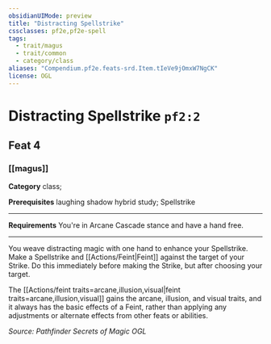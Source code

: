 ```yaml
---
obsidianUIMode: preview
title: "Distracting Spellstrike"
cssclasses: pf2e,pf2e-spell
tags:
  - trait/magus
  - trait/common
  - category/class
aliases: "Compendium.pf2e.feats-srd.Item.tIeVe9jOmxW7NgCK"
license: OGL
---
```

# Distracting Spellstrike `pf2:2`
## Feat 4
### [[magus]]

**Category** class; 



**Prerequisites** laughing shadow hybrid study; Spellstrike
* * *
**Requirements** You're in Arcane Cascade stance and have a hand free.

* * *

You weave distracting magic with one hand to enhance your Spellstrike. Make a Spellstrike and [[Actions/Feint|Feint]] against the target of your Strike. Do this immediately before making the Strike, but after choosing your target.

The [[Actions/feint traits=arcane,illusion,visual|feint traits=arcane,illusion,visual]] gains the arcane, illusion, and visual traits, and it always has the basic effects of a Feint, rather than applying any adjustments or alternate effects from other feats or abilities.

*Source: Pathfinder Secrets of Magic*
*OGL*